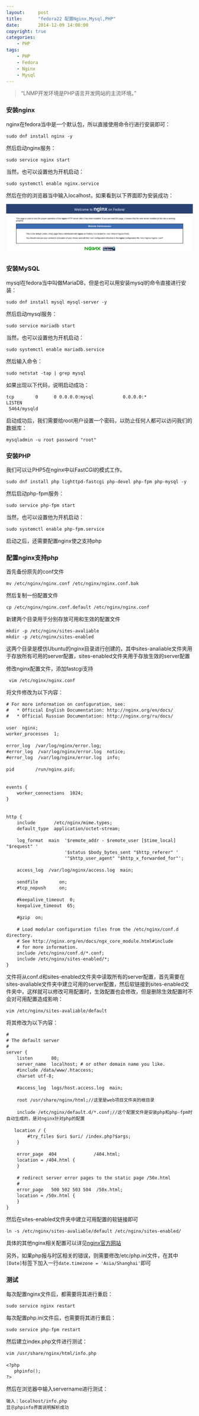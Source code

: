 ```yaml
---
layout:     post
title:      "fedora22 配置Nginx,Mysql,PHP"
date:       2014-12-09 14:00:00
copyright: true
categories:
    - PHP
tags:
    - PHP
    - Fedora
    - Nginx
    - Mysql
---
```


> “LNMP开发环境是PHP语言开发网站的主流环境。”

### 安装nginx

nginx在fedora当中是一个默认包，所以直接使用命令行进行安装即可：

```
sudo dnf install nginx -y
```

<!-- more -->

然后启动nginx服务：

```
sudo service nginx start
```

当然，也可以设置他为开机启动：

```
sudo systemctl enable nginx.service
```

然后在你的浏览器当中输入localhost，如果看到以下界面即为安装成功：

![nginx success](/uploads/in-post/nginx_sccess.png  "nginx success")

### 安装MySQL

mysql在fedora当中叫做MariaDB，但是也可以用安装mysql的命令直接进行安装：

```
sudo dnf install mysql mysql-server -y
```

然后启动mysql服务：

```
sudo service mariadb start
```

当然，也可以设置他为开机启动：

```
sudo systemctl enable mariadb.service
```

然后输入命令：

```
sudo netstat -tap | grep mysql
```

如果出现以下代码，说明启动成功：

```
tcp        0      0 0.0.0.0:mysql           0.0.0.0:*               LISTEN
 5464/mysqld
```

启动成功后，我们需要给root用户设置一个密码，以防止任何人都可以访问我们的数据库：

```
mysqladmin -u root password "root"
```

### 安装PHP

我们可以让PHP5在nginx中以FastCGI的模式工作。

```
sudo dnf install php lighttpd-fastcgi php-devel php-fpm php-mysql -y
```

然后启动php-fpm服务：

```
sudo service php-fpm start
```

当然，也可以设置他为开机启动：

```
sudo systemctl enable php-fpm.service
```

启动之后，还需要配置nginx使之支持php

### 配置nginx支持php

首先备份原先的conf文件

```
mv /etc/nginx/nginx.conf /etc/nginx/nginx.conf.bak
```

然后复制一份配置文件

```
cp /etc/nginx/nginx.conf.default /etc/nginx/nginx.conf
```

新建两个目录用于分别存放可用和生效的配置文件

```
mkdir -p /etc/nginx/sites-avaliable
mkdir -p /etc/nginx/sites-enabled
```
这两个目录是模仿Ubuntu的nginx目录进行创建的，其中sites-analiable文件夹用于存放所有可用的server配置，sites-enabled文件夹用于存放生效的server配置

修改nginx配置文件，添加fastcgi支持

```
 vim /etc/nginx/nginx.conf
```

将文件修改为以下内容：

```
# For more information on configuration, see:
#   * Official English Documentation: http://nginx.org/en/docs/
#   * Official Russian Documentation: http://nginx.org/ru/docs/

user  nginx;
worker_processes  1;

error_log  /var/log/nginx/error.log;
#error_log  /var/log/nginx/error.log  notice;
#error_log  /var/log/nginx/error.log  info;

pid        /run/nginx.pid;


events {
    worker_connections  1024;
}


http {
    include       /etc/nginx/mime.types;
    default_type  application/octet-stream;

    log_format  main  '$remote_addr - $remote_user [$time_local] "$request" '
                      '$status $body_bytes_sent "$http_referer" '
                      '"$http_user_agent" "$http_x_forwarded_for"';

    access_log  /var/log/nginx/access.log  main;

    sendfile        on;
    #tcp_nopush     on;

    #keepalive_timeout  0;
    keepalive_timeout  65;

    #gzip  on;

    # Load modular configuration files from the /etc/nginx/conf.d directory.
    # See http://nginx.org/en/docs/ngx_core_module.html#include
    # for more information.
    include /etc/nginx/conf.d/*.conf;
    include /etc/nginx/sites-enabled/*;
}
```

文件将从conf.d和sites-enabled文件夹中读取所有的server配置，首先需要在sites-avaliable文件夹中建立可用的server配置，然后软链接到sites-enabled文件夹中，这样就可以修改可用配置时，生效配置也会修改，但是删除生效配置时不会对可用配置造成影响：

```
vim /etc/nginx/sites-avaliable/default
```

将其修改为以下内容：

```
#
# The default server
#
server {
    listen       80;
    server_name  localhost; # or other domain name you like.
    #include /data/www/.htaccess;
    charset utf-8;

    #access_log  logs/host.access.log  main;

	root /usr/share/nginx/html;//这里是web项目文件夹的根目录

	include /etc/nginx/default.d/*.conf;//这个配置文件是安装php和php-fpm时自动生成的，是对nginx针对php的配置

   location / {
        #try_files $uri $uri/ /index.php?$args;
    }

    error_page  404              /404.html;
    location = /404.html {
    }

    # redirect server error pages to the static page /50x.html
    #
    error_page   500 502 503 504  /50x.html;
    location = /50x.html {
    }
}

```

然后在sites-enabled文件夹中建立可用配置的软链接即可
```
ln -s /etc/nginx/sites-avaliable/default /etc/nginx/sites-enabled/
```

具体的其他nginx相关配置可以详见[nginx官方网站](http://nginx.org/en/docs/)


另外，如果php报与时区相关的错误，则需要修改/etc/php.ini文件，在其中`[Date]`标签下加入一行`date.timezone = 'Asia/Shanghai'`即可

### 测试

每次配置nginx文件后，都需要将其进行重启：

```
sudo service nginx restart
```

每次配置php.ini文件后，也需要将其进行重启：

```
sudo service php-fpm restart
```

然后建立index.php文件进行测试：

```
vim /usr/share/nginx/html/info.php

<?php
   phpinfo();
?>
```

然后在浏览器中输入servername进行测试：

```
输入：localhost/info.php
显示phpinfo界面说明解析成功
```
